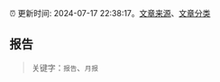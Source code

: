 :alarm_clock: 更新时间: 2024-07-17 22:38:17。[文章来源](/README.md)、[文章分类](/TAGS.md)

## 报告


> 关键字：`报告`、`月报`



